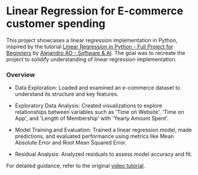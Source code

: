 # Linear Regression for E-commerce customer spending

This project showcases a linear regression implementation in Python, inspired by the tutorial [Linear Regression in Python - Full Project for Beginners](https://www.youtube.com/watch?v=O2Cw82YR5Bo) by [Alejandro AO - Software & AI](https://www.youtube.com/@alejandro_ao). The goal was to recreate the project to solidify understanding of linear regression implementation.

### Overview

- Data Exploration: Loaded and examined an e-commerce dataset to understand its structure and key features.

- Exploratory Data Analysis: Created visualizations to explore relationships between variables such as 'Time on Website', 'Time on App', and 'Length of Membership' with 'Yearly Amount Spent'.

- Model Training and Evaluation: Trained a linear regression model, made predictions, and evaluated performance using metrics like Mean Absolute Error and Root Mean Squared Error.

- Residual Analysis: Analyzed residuals to assess model accuracy and fit.

For detailed guidance, refer to the original [video tutorial](https://www.youtube.com/watch?v=O2Cw82YR5Bo).
